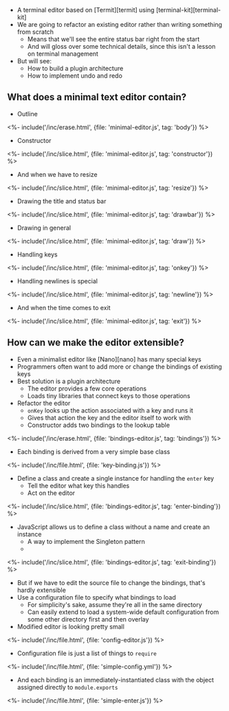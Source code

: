 ---
---

-   A terminal editor based on [Termit][termit] using [terminal-kit][terminal-kit]
-   We are going to refactor an existing editor rather than writing something from scratch
    -   Means that we'll see the entire status bar right from the start
    -   And will gloss over some technical details, since this isn't a lesson on terminal management
-   But will see:
    -   How to build a <g key="plugin_architecture">plugin architecture</g>
    -   How to implement undo and redo

## What does a minimal text editor contain?

-   Outline

<%- include('/inc/erase.html', {file: 'minimal-editor.js', tag: 'body'}) %>

-   Constructor

<%- include('/inc/slice.html', {file: 'minimal-editor.js', tag: 'constructor'}) %>

- And when we have to resize

<%- include('/inc/slice.html', {file: 'minimal-editor.js', tag: 'resize'}) %>

- Drawing the title and status bar

<%- include('/inc/slice.html', {file: 'minimal-editor.js', tag: 'drawbar'}) %>

- Drawing in general

<%- include('/inc/slice.html', {file: 'minimal-editor.js', tag: 'draw'}) %>

- Handling keys

<%- include('/inc/slice.html', {file: 'minimal-editor.js', tag: 'onkey'}) %>

- Handling newlines is special

<%- include('/inc/slice.html', {file: 'minimal-editor.js', tag: 'newline'}) %>

-   And when the time comes to exit

<%- include('/inc/slice.html', {file: 'minimal-editor.js', tag: 'exit'}) %>

## How can we make the editor extensible?

-   Even a minimalist editor like [Nano][nano] has many special keys
-   Programmers often want to add more or change the <g key="key_binding">bindings</g> of existing keys
-   Best solution is a <g key="plugin_architecture">plugin architecture</g>
    -   The editor provides a few core operations
    -   Loads tiny libraries that connect keys to those operations
-   Refactor the editor
    -   `onKey` looks up the action associated with a key and runs it
    -   Gives that action the key and the editor itself to work with
    -   Constructor adds two bindings to the lookup table

<%- include('/inc/erase.html', {file: 'bindings-editor.js', tag: 'bindings'}) %>

-   Each binding is derived from a very simple base class

<%- include('/inc/file.html', {file: 'key-binding.js'}) %>

-   Define a class and create a single instance for handling the `enter` key
    -   Tell the editor what key this handles
    -   Act on the editor

<%- include('/inc/slice.html', {file: 'bindings-editor.js', tag: 'enter-binding'}) %>

-   JavaScript allows us to define a class without a name and create an instance
    -   A way to implement the <g key="singleton_pattern">Singleton</g> pattern
    -   

<%- include('/inc/slice.html', {file: 'bindings-editor.js', tag: 'exit-binding'}) %>

-   But if we have to edit the source file to change the bindings, that's hardly extensible
-   Use a configuration file to specify what bindings to load
    -   For simplicity's sake, assume they're all in the same directory
    -   Can easily extend to load a system-wide default configuration from some other directory first and then overlay
-   Modified editor is looking pretty small

<%- include('/inc/file.html', {file: 'config-editor.js'}) %>

-   Configuration file is just a list of things to `require`

<%- include('/inc/file.html', {file: 'simple-config.yml'}) %>

-   And each binding is an immediately-instantiated class with the object assigned directly to `module.exports`

<%- include('/inc/file.html', {file: 'simple-enter.js'}) %>
